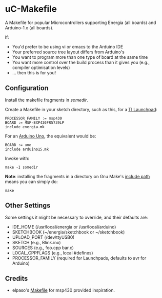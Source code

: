 uC-Makefile
===========

A Makefile for popular Microcontrollers supporting Energia (all boards) 
and Arduino-1.x (all boards).

If:
- You'd prefer to be using vi or emacs to the Arduino IDE
- Your preferred source tree layout differs from Arduino's
- You want to program more than one type of board at the same time
- You want more control over the build process than it gives you (e.g., compiler optimisation levels)
- ... then this is for you!

Configuration
-------------
Install the makefile fragments in _somedir_.

Create a Makefile in your sketch directory, such as this, for a [TI Launchpad](https://en.wikipedia.org/wiki/TI_MSP430):

	PROCESSOR_FAMILY := msp430
	BOARD := MSP-EXP430FR5739LP
	include energia.mk

For an [Arduino Uno](https://en.wikipedia.org/wiki/Arduino), the equivalent would be:

	BOARD := uno
	include arduino15.mk

Invoke with:

	make -I somedir

**Note**: installing the fragments in a directory on Gnu Make's [include 
path](https://www.gnu.org/software/make/manual/html_node/Include.html)
means you can simply do:

	make

Other Settings
--------------

Some settings it might be necessary to override, and their defaults are:

- IDE_HOME (/usr/local/energia or /usr/local/arduino)
- SKETCHBOOK (~/energia/sketchbook or ~/sketchbook)
- UPLOAD_PORT (/dev/ttyUSB0)
- SKETCH (e.g., Blink.ino)
- SOURCES (e.g., foo.cpp bar.c)
- LOCAL_CPPFLAGS (e.g., local #defines)
- PROCESSOR_FAMILY (required for Launchpads, defaults to avr for Arduino)

Credits
-------

- elpaso's [Makefile](https://github.com/elpaso/energia-makefile) for msp430 provided inspiration.

